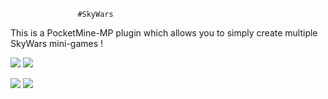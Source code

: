                    #SkyWars
This is a PocketMine-MP plugin which allows you to simply create multiple SkyWars mini-games !




[![](https://poggit.pmmp.io/shield.state/SkyWarsV2)](https://poggit.pmmp.io/p/SkyWarsV2)
<a href="https://poggit.pmmp.io/p/SkyWarsV2"><img src="https://poggit.pmmp.io/shield.state/SkyWarsV2"></a>

[![](https://poggit.pmmp.io/shield.api/SkyWarsV2)](https://poggit.pmmp.io/p/SkyWarsV2)
<a href="https://poggit.pmmp.io/p/SkyWarsV2"><img src="https://poggit.pmmp.io/shield.api/SkyWarsV2"></a>


